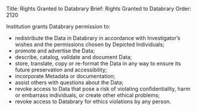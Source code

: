 Title: Rights Granted to Databrary
Brief: Rights Granted to Databrary
Order: 2120

Institution grants Databrary permission to:

- redistribute the Data in Databrary in accordance with Investigator’s wishes and the permissions chosen by Depicted Individuals;
- promote and advertise the Data;
- describe, catalog, validate and document Data;
- store, translate, copy or re-format the Data in any way to ensure its future preservation and accessibility;
- incorporate Metadata or documentation;
- assist others with questions about the Data;
- revoke access to Data that pose a risk of violating confidentiality, harm or embarrass individuals, or create other ethical problems;
- revoke access to Databrary for ethics violations by any person.
